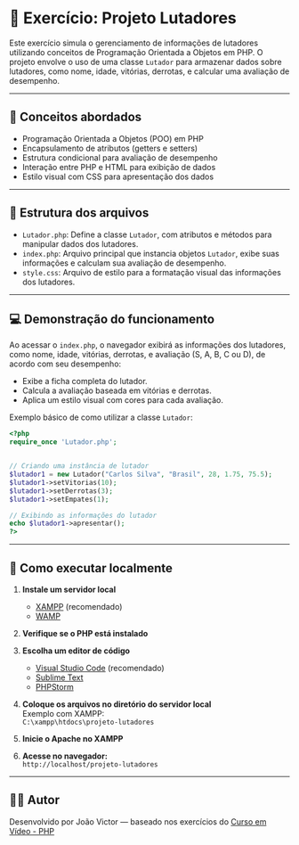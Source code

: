 # 🥊 Exercício: Projeto Lutadores

Este exercício simula o gerenciamento de informações de lutadores utilizando conceitos de Programação Orientada a Objetos em PHP. O projeto envolve o uso de uma classe `Lutador` para armazenar dados sobre lutadores, como nome, idade, vitórias, derrotas, e calcular uma avaliação de desempenho.

---

## 🧠 Conceitos abordados

- Programação Orientada a Objetos (POO) em PHP
- Encapsulamento de atributos (getters e setters)
- Estrutura condicional para avaliação de desempenho
- Interação entre PHP e HTML para exibição de dados
- Estilo visual com CSS para apresentação dos dados

---

## 📄 Estrutura dos arquivos

- `Lutador.php`: Define a classe `Lutador`, com atributos e métodos para manipular dados dos lutadores.
- `index.php`: Arquivo principal que instancia objetos `Lutador`, exibe suas informações e calculam sua avaliação de desempenho.
- `style.css`: Arquivo de estilo para a formatação visual das informações dos lutadores.

---

## 💻 Demonstração do funcionamento

Ao acessar o `index.php`, o navegador exibirá as informações dos lutadores, como nome, idade, vitórias, derrotas, e avaliação (S, A, B, C ou D), de acordo com seu desempenho:

- Exibe a ficha completa do lutador.
- Calcula a avaliação baseada em vitórias e derrotas.
- Aplica um estilo visual com cores para cada avaliação.

Exemplo básico de como utilizar a classe `Lutador`:

```php
<?php
require_once 'Lutador.php';


// Criando uma instância de lutador
$lutador1 = new Lutador("Carlos Silva", "Brasil", 28, 1.75, 75.5);
$lutador1->setVitorias(10);
$lutador1->setDerrotas(3);
$lutador1->setEmpates(1);

// Exibindo as informações do lutador
echo $lutador1->apresentar();
?>
```

---

## 📌 Como executar localmente

1. **Instale um servidor local**  
   - [XAMPP](https://www.apachefriends.org/pt_br/index.html) (recomendado)  
   - [WAMP](https://www.wampserver.com/en/)

2. **Verifique se o PHP está instalado**

3. **Escolha um editor de código**  
   - [Visual Studio Code](https://code.visualstudio.com/) (recomendado)  
   - [Sublime Text](https://www.sublimetext.com/)  
   - [PHPStorm](https://www.jetbrains.com/phpstorm/)

4. **Coloque os arquivos no diretório do servidor local**  
   Exemplo com XAMPP:  
   `C:\xampp\htdocs\projeto-lutadores`

5. **Inicie o Apache no XAMPP**

6. **Acesse no navegador:**  
   `http://localhost/projeto-lutadores`

---

## 👨‍💻 Autor

Desenvolvido por João Victor — baseado nos exercícios do [Curso em Vídeo - PHP](https://www.youtube.com/playlist?list=PLHz_AreHm4dlFPrCXCmd5g92860x_Pbr_)
